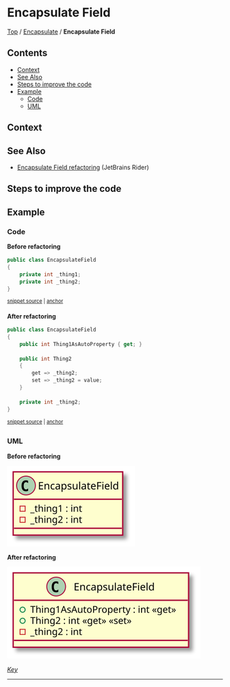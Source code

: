 <!--
GENERATED FILE - DO NOT EDIT
This file was generated by [MarkdownSnippets](https://github.com/SimonCropp/MarkdownSnippets).
Source File: /docs/Encapsulate/mdsource/EncapsulateField.source.md
To change this file edit the source file and then execute ./run_markdown_templates.sh.
-->

# Encapsulate Field

[Top](../) / [Encapsulate](.) / **Encapsulate Field**

<!-- toc -->
## Contents

  * [Context](#context)
  * [See Also](#see-also)
  * [Steps to improve the code <!-- endInclude -->](#steps-to-improve-the-code----endinclude---)
  * [Example](#example)
    * [Code](#code)
    * [UML](#uml)<!-- endToc -->

 <!-- include: EncapsulateField.description. path: /RefactoringSamples/Before/Encapsulate/EncapsulateField.description.include.md -->
## Context

## See Also

* [Encapsulate Field refactoring](https://www.jetbrains.com/help/rider/Refactorings__Encapsulate_Field.html) (JetBrains Rider)

## Steps to improve the code <!-- endInclude -->

## Example

### Code

**Before refactoring**

<!-- snippet: EncapsulateField-Before -->
<a id='snippet-encapsulatefield-before'></a>
```cs
public class EncapsulateField
{
    private int _thing1;
    private int _thing2;
}
```
<sup><a href='/RefactoringSamples/Before/Encapsulate/EncapsulateField.cs#L3-L9' title='Snippet source file'>snippet source</a> | <a href='#snippet-encapsulatefield-before' title='Start of snippet'>anchor</a></sup>
<!-- endSnippet -->

**After refactoring**

<!-- snippet: EncapsulateField-After -->
<a id='snippet-encapsulatefield-after'></a>
```cs
public class EncapsulateField
{
    public int Thing1AsAutoProperty { get; }

    public int Thing2
    {
        get => _thing2;
        set => _thing2 = value;
    }

    private int _thing2;
}
```
<sup><a href='/RefactoringSamples/After/Encapsulate/EncapsulateField.cs#L3-L16' title='Snippet source file'>snippet source</a> | <a href='#snippet-encapsulatefield-after' title='Start of snippet'>anchor</a></sup>
<!-- endSnippet -->

### UML

**Before refactoring**

![EncapsulateField - Before](../../uml/Before/Encapsulate/EncapsulateField.svg?raw=true)

**After refactoring**

![EncapsulateField - After](../../uml/After/Encapsulate/EncapsulateField.svg?raw=true)

*[Key](../../uml/Keys/FullKey.svg)*

-----

